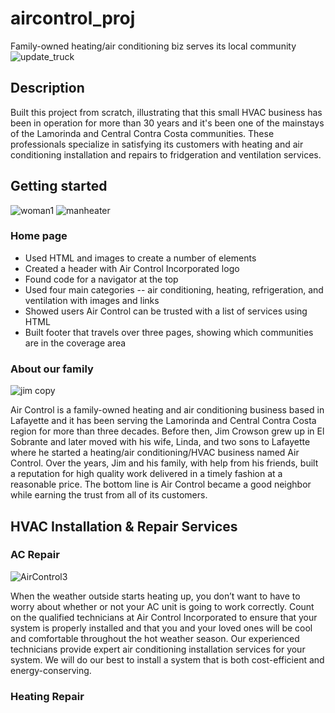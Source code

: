 # aircontrol_proj
Family-owned heating/air conditioning biz serves its local community
![update_truck](https://user-images.githubusercontent.com/75657565/131195663-9c65fd2a-0833-4585-a272-a277f466cfde.JPG)
## Description
Built this project from scratch, illustrating that this small HVAC business has been in operation for more than 30 years and it's been one of the mainstays of the Lamorinda and Central Contra Costa communities. These professionals specialize in satisfying its customers with heating and air conditioning installation and repairs to fridgeration and ventilation services.

## Getting started
![woman1](https://user-images.githubusercontent.com/75657565/131199051-6c7a0189-b270-4ef7-adbf-7e07034bbb7f.png) ![manheater](https://user-images.githubusercontent.com/75657565/131199181-84f12ce6-6639-46f9-aca8-b11d6a2900ae.png)

### Home page
* Used HTML and images to create a number of elements
* Created a header with Air Control Incorporated logo
* Found code for a navigator at the top
* Used four main categories -- air conditioning, heating, refrigeration, and ventilation with images and links
* Showed users Air Control can be trusted with a list of services using HTML
* Built footer that travels over three pages, showing which communities are in the coverage area

### About our family
![jim copy](https://user-images.githubusercontent.com/75657565/131200873-db1f9327-e4b9-45cf-83d0-b4b80d2cf430.jpeg)

Air Control is a family-owned heating and air conditioning business based in Lafayette and it has been serving the Lamorinda and Central Contra Costa region for more than three decades. Before then, Jim Crowson grew up in El Sobrante and later moved with his wife, Linda, and two sons to Lafayette where he started a heating/air conditioning/HVAC business named Air Control. Over the years, Jim and his family, with help from his friends, built a reputation for high quality work delivered in a timely fashion at a reasonable price. The bottom line is Air Control became a good neighbor while earning the trust from all of its customers.

## HVAC Installation & Repair Services

### AC Repair
![AirControl3](https://user-images.githubusercontent.com/75657565/131201335-d009ad06-71b8-41f0-a5bf-6e7b4c779666.jpeg)

When the weather outside starts heating up, you don’t want to have to worry about whether or not your AC unit is going to work correctly. Count on the qualified technicians at Air Control Incorporated to ensure that your system is properly installed and that you and your loved ones will be cool and comfortable throughout the hot weather season. Our experienced technicians provide expert air conditioning installation services for your system. We will do our best to install a system that is both cost-efficient and energy-conserving.

### Heating Repair

